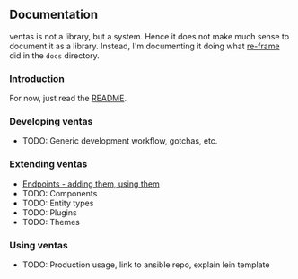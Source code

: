 ## Documentation

ventas is not a library, but a system. Hence it does not make much sense to document it as a library. Instead, I'm documenting it doing what [re-frame](https://github.com/Day8/re-frame) did in the `docs` directory.

### Introduction

For now, just read the [README](../README.md). 

### Developing ventas

- TODO: Generic development workflow, gotchas, etc.

### Extending ventas

- [Endpoints - adding them, using them](./Endpoints.md)
- TODO: Components
- TODO: Entity types
- TODO: Plugins
- TODO: Themes

### Using ventas

- TODO: Production usage, link to ansible repo, explain lein template